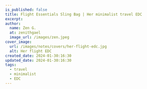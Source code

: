 ```yaml
---
is_published: false
title: Flight Essentials Sling Bag | Her minimalist travel EDC
excerpt:
author:
  name: Zen G.
  at: zenithgael
  image_url: /images/zen.jpeg
cover_image:
  url: /images/notes/covers/her-flight-edc.jpg
  alt: Her flight EDC
created_date: 2024-01-30:16:30
updated_date: 2024-01-30:16:30
tags:
  - travel
  - minimalist
  - EDC
---
```

